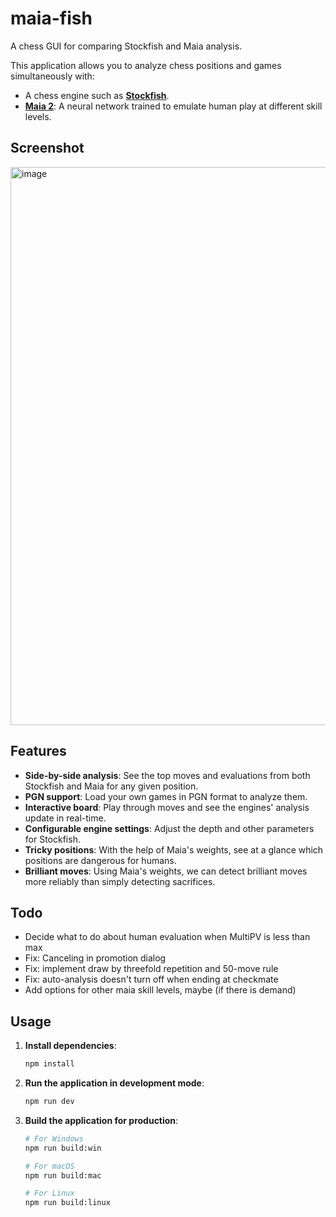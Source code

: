 # maia-fish

A chess GUI for comparing Stockfish and Maia analysis.

This application allows you to analyze chess positions and games simultaneously with:

- A chess engine such as [**Stockfish**](https://stockfishchess.org/).
- [**Maia 2**](https://maiachess.com/): A neural network trained to emulate human play at different skill levels.

## Screenshot

<img width="1010" height="893" alt="image" src="https://github.com/user-attachments/assets/a7993cfb-9064-49f0-a15e-d5f2a7498902" />

## Features

- **Side-by-side analysis**: See the top moves and evaluations from both Stockfish and Maia for any given position.
- **PGN support**: Load your own games in PGN format to analyze them.
- **Interactive board**: Play through moves and see the engines' analysis update in real-time.
- **Configurable engine settings**: Adjust the depth and other parameters for Stockfish.
- **Tricky positions**: With the help of Maia's weights, see at a glance which positions are dangerous for humans.
- **Brilliant moves**: Using Maia's weights, we can detect brilliant moves more reliably than simply detecting sacrifices.

## Todo

- Decide what to do about human evaluation when MultiPV is less than max
- Fix: Canceling in promotion dialog
- Fix: implement draw by threefold repetition and 50-move rule
- Fix: auto-analysis doesn't turn off when ending at checkmate
- Add options for other maia skill levels, maybe (if there is demand)

## Usage

1.  **Install dependencies**:
    ```bash
    npm install
    ```
2.  **Run the application in development mode**:
    ```bash
    npm run dev
    ```
3.  **Build the application for production**:

    ```bash
    # For Windows
    npm run build:win

    # For macOS
    npm run build:mac

    # For Linux
    npm run build:linux
    ```
